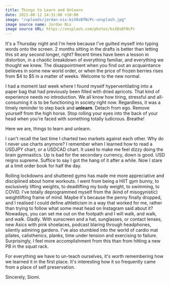 ```yaml
---
title: Things to Learn and Unlearn
date: 2021-08-12 14:31:00 +10:00
image: "/uploads/jordan-nix-biX8sBfNcPc-unsplash.jpg"
image source name: Jordan Nix
image source URL: https://unsplash.com/photos/biX8sBfNcPc
---
```


It's a Thursday night and I'm here because I've guilted myself into typing words onto the screen. 2 months sitting in the drafts is better than letting this sit any second longer, right? Recent times have been a lesson in distortion,  in a chaotic breakdown of everything familiar, and everything we thought we knew. The disappointment when you find out an acquaintance believes in some new world order, or when the price of frozen berries rises from $4 to $5 in a matter of weeks. Welcome to the new normal.

I had a moment last week where I found myself hyperventilating into a paper bag that had previously been filled with dried apricots. That kind of experience needs no introduction. We all know how tiring, stressful and all-consuming it is to be functioning in society right now. Regardless, it was a timely reminder to step back and **unlearn**. Detach from ego. Remove yourself from the high horse. Stop rolling your eyes into the back of your head when you're faced with something totally ludicrous. Breathe!

Here we are, things to learn and unlearn. 

I can't recall the last time I charted two markets against each other. Why do I never use charts anymore? I remember when I learned how to read a USDJPY chart, or a USDCAD chart. It used to make me feel dizzy doing the brain gymnastics. Up is bad for the secondary currency, down is good. USD reigns supreme. Suffice to say I got the hang of it after a while. Now I stare at a limit order book for half the day. 

Rolling lockdowns and shuttered gyms has made me more appreciative and disciplined about home workouts. I went from being a HIIT gym bunny, to exclusively lifting weights, to deadlifting my body weight, to swimming, to COVID. I've totally deprogrammed myself from the (kind of misogynistic) weightlifting frame of mind. Maybe it's because the penny finally dropped, and I realised I could define athleticism in a way that worked for me, rather than trying to follow what some meat head on Instagram said about it? Nowadays, you can set me out on the footpath and I will walk, and walk, and walk. Gladly. With sunscreen and a hat, sunglasses, or contact lenses, new Asics with pink shoelaces, podcast blaring through headphones, silently admiring gardens. I've also stumbled into the world of cardio mat pilates, calisthenics, planks, time under tension and exercising to failure. Surprisingly, I feel more accomplishment from this than from hitting a new PB in the squat rack.

For everything we have to un-teach ourselves, it's worth remembering how we learned it in the first place. It's interesting how it so frequently came from a place of self preservation. 


Sincerely,
Siomi. 
